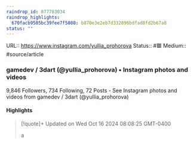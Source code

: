 ```yaml
---
raindrop_id: 877783034
raindrop_highlights:
  670facb9505bc39fee7f5080: b870e3e2eb7d332896bdfad8fd2b67a8
status: ""
---
```


URL:: https://www.instagram.com/yullia_prohorova
Status:: #🟥
Medium:: #source/article


### gamedev / 3dart (@yullia_prohorova) • Instagram photos and videos

9,846 Followers, 734 Following, 72 Posts - See Instagram photos and videos from gamedev / 3dart (@yullia_prohorova)

#### Highlights

> [!quote]+ Updated on Wed Oct 16 2024 08:08:25 GMT-0400
>
> a
